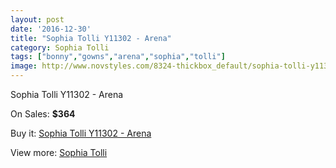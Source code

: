 ```yaml
---
layout: post
date: '2016-12-30'
title: "Sophia Tolli Y11302 - Arena"
category: Sophia Tolli
tags: ["bonny","gowns","arena","sophia","tolli"]
image: http://www.novstyles.com/8324-thickbox_default/sophia-tolli-y11302-arena.jpg
---
```

Sophia Tolli Y11302 - Arena

On Sales: **$364**
<a href="https://www.novstyles.com/en/sophia-tolli/5799-sophia-tolli-y11302-arena.html"><amp-img layout="responsive" width="600" height="600" src="//www.novstyles.com/8324-thickbox_default/sophia-tolli-y11302-arena.jpg" alt="Sophia Tolli Y11302 - Arena 0" /></a>

Buy it: [Sophia Tolli Y11302 - Arena](https://www.novstyles.com/en/sophia-tolli/5799-sophia-tolli-y11302-arena.html "Sophia Tolli Y11302 - Arena")

View more: [Sophia Tolli](https://www.novstyles.com/en/39-sophia-tolli "Sophia Tolli")
